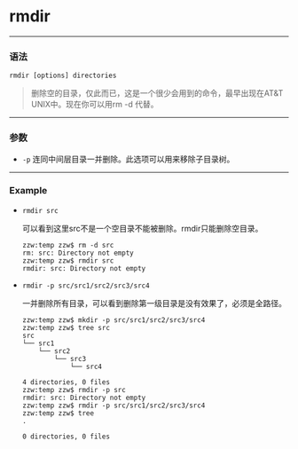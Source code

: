 rmdir
====

***

### 语法

```
rmdir [options] directories
```

> 删除空的目录，仅此而已，这是一个很少会用到的命令，最早出现在AT&T UNIX中。现在你可以用rm -d 代替。

***

### 参数

* `-p`  连同中间层目录一并删除。此选项可以用来移除子目录树。

***

### Example

* `rmdir src`

    可以看到这里src不是一个空目录不能被删除。rmdir只能删除空目录。

    ```
    zzw:temp zzw$ rm -d src
    rm: src: Directory not empty
    zzw:temp zzw$ rmdir src
    rmdir: src: Directory not empty
    ```

* `rmdir -p src/src1/src2/src3/src4`

    一并删除所有目录，可以看到删除第一级目录是没有效果了，必须是全路径。

    ```
    zzw:temp zzw$ mkdir -p src/src1/src2/src3/src4
    zzw:temp zzw$ tree src
    src
    └── src1
        └── src2
            └── src3
                └── src4

    4 directories, 0 files
    zzw:temp zzw$ rmdir -p src
    rmdir: src: Directory not empty
    zzw:temp zzw$ rmdir -p src/src1/src2/src3/src4
    zzw:temp zzw$ tree
    .

    0 directories, 0 files
    ```
